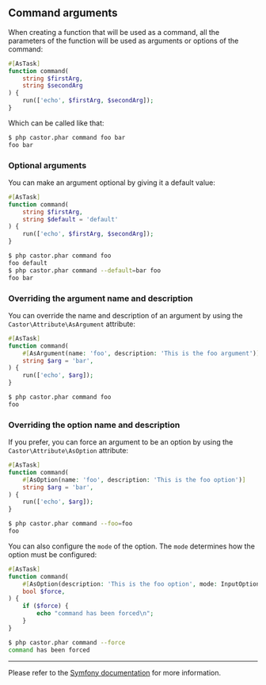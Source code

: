 ## Command arguments

When creating a function that will be used as a command, all the parameters of
the function will be used as arguments or options of the command:

```php
#[AsTask]
function command(
    string $firstArg,
    string $secondArg
) {
    run(['echo', $firstArg, $secondArg]);
}
```

Which can be called like that:

```bash
$ php castor.phar command foo bar
foo bar
```

### Optional arguments

You can make an argument optional by giving it a default value:

```php
#[AsTask]
function command(
    string $firstArg,
    string $default = 'default'
) {
    run(['echo', $firstArg, $secondArg]);
}
```

```bash
$ php castor.phar command foo
foo default
$ php castor.phar command --default=bar foo
foo bar
```

### Overriding the argument name and description

You can override the name and description of an argument by using
the `Castor\Attribute\AsArgument` attribute:

```php
#[AsTask]
function command(
    #[AsArgument(name: 'foo', description: 'This is the foo argument')]
    string $arg = 'bar',
) {
    run(['echo', $arg]);
}
```

```bash
$ php castor.phar command foo
foo
```

### Overriding the option name and description

If you prefer, you can force an argument to be an option by using the
`Castor\Attribute\AsOption` attribute:

```php
#[AsTask]
function command(
    #[AsOption(name: 'foo', description: 'This is the foo option')]
    string $arg = 'bar',
) {
    run(['echo', $arg]);
}
```

```bash
$ php castor.phar command --foo=foo
foo
```

You can also configure the `mode` of the option. The `mode` determines how the
option must be configured:

```php
#[AsTask]
function command(
    #[AsOption(description: 'This is the foo option', mode: InputOption::VALUE_NONE)]
    bool $force,
) {
    if ($force) {
        echo "command has been forced\n";
    }
}
```

```bash
$ php castor.phar command --force
command has been forced
```

---

Please refer to the [Symfony
documentation](https://symfony.com/doc/current/console/input.html#using-command-options)
for more information.
